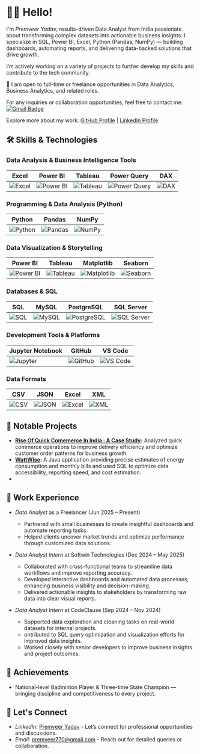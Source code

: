 # 👋🏻 Hello!

I'm *Premveer Yadav*,  results-driven Data Analyst from India passionate about transforming complex datasets into actionable business insights.
I specialize in SQL, Power BI, Excel, Python (Pandas, NumPy) — building dashboards, automating reports, and delivering data-backed solutions that drive growth.

I’m actively working on a variety of projects to further develop my skills and contribute to the tech community.

🌟 I am open to full-time or freelance opportunities in Data Analytics, Business Analytics, and related roles.

For any inquiries or collaboration opportunities, feel free to contact me:
[![Gmail Badge](https://img.shields.io/badge/-premveer770@gmail.com-c14438?style=flat-square&logo=Gmail&logoColor=white&link=mailto:premveer770@gmail.com)](mailto:premveer770@gmail.com)

Explore more about my work: [GitHub Profile](https://github.com/premveer7) | [LinkedIn Profile](https://www.linkedin.com/in/premveer-yadav-01a808201/)

## 🛠 Skills & Technologies

 ### Data Analysis & Business Intelligence Tools
 Excel | Power BI | Tableau | Power Query | DAX |
|-------|----------|---------|-------------|-----|
| ![Excel](https://img.shields.io/badge/Excel-217346?style=for-the-badge&logo=microsoft-excel&logoColor=white) | ![Power BI](https://img.shields.io/badge/Power%20BI-F2C811?style=for-the-badge&logo=power-bi&logoColor=black) | ![Tableau](https://img.shields.io/badge/Tableau-E97627?style=for-the-badge&logo=tableau&logoColor=white) | ![Power Query](https://img.shields.io/badge/Power%20Query-107C41?style=for-the-badge&logo=microsoft&logoColor=white) | ![DAX](https://img.shields.io/badge/DAX-00BFFF?style=for-the-badge&logo=dax&logoColor=white) |

### Programming & Data Analysis (Python)
| Python | Pandas | NumPy |
|--------|--------|-------|
| ![Python](https://img.shields.io/badge/Python-3776AB?style=for-the-badge&logo=python&logoColor=white) | ![Pandas](https://img.shields.io/badge/Pandas-150458?style=for-the-badge&logo=pandas&logoColor=white) | ![NumPy](https://img.shields.io/badge/NumPy-013243?style=for-the-badge&logo=numpy&logoColor=white) |


### Data Visualization & Storytelling
| Power BI | Tableau | Matplotlib | Seaborn |
|----------|---------|------------|---------|
| ![Power BI](https://img.shields.io/badge/Power%20BI-F2C811?style=for-the-badge&logo=power-bi&logoColor=black) | ![Tableau](https://img.shields.io/badge/Tableau-E97627?style=for-the-badge&logo=tableau&logoColor=white) | ![Matplotlib](https://img.shields.io/badge/Matplotlib-3776AB?style=for-the-badge&logo=matplotlib&logoColor=white) | ![Seaborn](https://img.shields.io/badge/Seaborn-4B8BBE?style=for-the-badge&logo=seaborn&logoColor=white) |

###  Databases & SQL
| SQL | MySQL | PostgreSQL | SQL Server |
|-----|-------|------------|------------|
| ![SQL](https://img.shields.io/badge/SQL-4479A1?style=for-the-badge&logo=mysql&logoColor=white) | ![MySQL](https://img.shields.io/badge/MySQL-4479A1?style=for-the-badge&logo=mysql&logoColor=white) | ![PostgreSQL](https://img.shields.io/badge/PostgreSQL-336791?style=for-the-badge&logo=postgresql&logoColor=white) | ![SQL Server](https://img.shields.io/badge/SQL%20Server-CC2927?style=for-the-badge&logo=microsoft-sql-server&logoColor=white) |

### Development Tools & Platforms
| Jupyter Notebook | GitHub | VS Code |
|------------------|--------|--------|
| ![Jupyter](https://img.shields.io/badge/Jupyter-F37626?style=for-the-badge&logo=jupyter&logoColor=white) | ![GitHub](https://img.shields.io/badge/GitHub-181717?style=for-the-badge&logo=github&logoColor=white) | ![VS Code](https://img.shields.io/badge/VS%20Code-007ACC?style=for-the-badge&logo=visual-studio-code&logoColor=white) |

### Data Formats
| CSV | JSON | Excel | XML |
|-----|------|-------|-----|
| ![CSV](https://img.shields.io/badge/CSV-0052CC?style=for-the-badge&logo=csv&logoColor=white) | ![JSON](https://img.shields.io/badge/JSON-000000?style=for-the-badge&logo=json&logoColor=white) | ![Excel](https://img.shields.io/badge/Excel-217346?style=for-the-badge&logo=microsoft-excel&logoColor=white) | ![XML](https://img.shields.io/badge/XML-0076A8?style=for-the-badge&logo=xml&logoColor=white) |

## 🚀 Notable Projects
- **[Rise Of Quick Comemerce In India : A Case Study](https://github.com/premveer7/QCommerce-India-Case-Study):** Analyzed quick commerce operations to improve delivery efficiency and optimize customer order patterns for business growth.
- **[WattWise](https://github.com/WattWiseSolutions/WattWise):** A Java application providing precise estimates of energy consumption and monthly bills and used SQL to optimize data accessibility, reporting speed, and cost estimation.
- 
## 💼 Work Experience
- *Data Analyst* as a Freelancer (Jun 2025 – Present)
  - Partnered with small businesses to create insightful dashboards and automate reporting tasks.
  - Helped clients uncover market trends and optimize performance through customized data solutions.
  
- *Data Analyst Intern* at Softwin Technologies (Dec 2024 – May 2025)
  - Collaborated with cross-functional teams to streamline data workflows and improve reporting accuracy.
  - Developed interactive dashboards and automated data processes, enhancing business visibility and decision-making.
  - Delivered actionable insights to stakeholders by transforming raw data into clear visual reports.

- *Data Analyst Intern* at CodeClause (Sep 2024 – Nov 2024)
  - Supported data exploration and cleaning tasks on real-world datasets for internal projects.
  - ontributed to SQL query optimization and visualization efforts for improved data insights.
  - Worked closely with senior developers to improve business insights and project outcomes.

## 🏅 Achievements
- National-level Badminton Player & Three-time State Champion — bringing discipline and competitiveness to every project.

## 💬 Let's Connect
- *LinkedIn:* [Premveer Yadav](https://www.linkedin.com/in/premveer-yadav-01a808201/) - Let’s connect for professional opportunities and discussions.
- *Email:* [premveer770@gmail.com](mailto:premveer770@gmail.com) - Reach out for detailed queries or collaboration.
